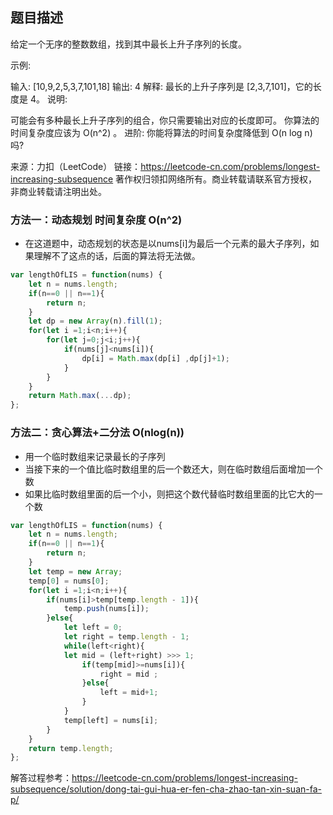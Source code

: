 ## 题目描述
给定一个无序的整数数组，找到其中最长上升子序列的长度。

示例:

输入: [10,9,2,5,3,7,101,18]
输出: 4
解释: 最长的上升子序列是 [2,3,7,101]，它的长度是 4。
说明:

可能会有多种最长上升子序列的组合，你只需要输出对应的长度即可。
你算法的时间复杂度应该为 O(n^2) 。
进阶: 你能将算法的时间复杂度降低到 O(n log n) 吗?

来源：力扣（LeetCode）
链接：https://leetcode-cn.com/problems/longest-increasing-subsequence
著作权归领扣网络所有。商业转载请联系官方授权，非商业转载请注明出处。
### 方法一：动态规划   时间复杂度 O(n^2)
* 在这道题中，动态规划的状态是以nums[i]为最后一个元素的最大子序列，如果理解不了这点的话，后面的算法将无法做。
```javascript
var lengthOfLIS = function(nums) {
    let n = nums.length;
    if(n==0 || n==1){
        return n;
    }
    let dp = new Array(n).fill(1);
    for(let i =1;i<n;i++){
        for(let j=0;j<i;j++){
            if(nums[j]<nums[i]){
                dp[i] = Math.max(dp[i] ,dp[j]+1);
            }
        }
    }
    return Math.max(...dp);
};
```
### 方法二：贪心算法+二分法  O(nlog(n))
* 用一个临时数组来记录最长的子序列
* 当接下来的一个值比临时数组里的后一个数还大，则在临时数组后面增加一个数
* 如果比临时数组里面的后一个小，则把这个数代替临时数组里面的比它大的一个数
```javascript
var lengthOfLIS = function(nums) {
    let n = nums.length;
    if(n==0 || n==1){
        return n;
    }
    let temp = new Array;
    temp[0] = nums[0];
    for(let i =1;i<n;i++){
        if(nums[i]>temp[temp.length - 1]){
            temp.push(nums[i]);
        }else{
            let left = 0;
            let right = temp.length - 1;
            while(left<right){
            let mid = (left+right) >>> 1;
                if(temp[mid]>=nums[i]){
                    right = mid ;
                }else{
                    left = mid+1;
                }
            }
            temp[left] = nums[i];
        }
    }
    return temp.length;
};
```
解答过程参考：https://leetcode-cn.com/problems/longest-increasing-subsequence/solution/dong-tai-gui-hua-er-fen-cha-zhao-tan-xin-suan-fa-p/
